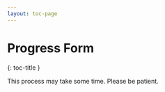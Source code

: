 ```yaml
---
layout: toc-page
---
```



# Progress Form
{: toc-title }

This process may take some time. Please be patient.

